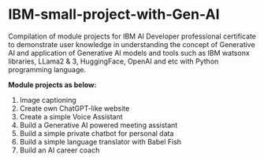# IBM-small-project-with-Gen-AI
Compilation of module projects for IBM AI Developer professional certificate to demonstrate user knowledge in understanding the concept of Generative AI and application of Generative AI models and tools such as IBM watsonx libraries, LLama2 & 3, HuggingFace, OpenAI and etc with Python programming language.

**Module projects as below:**
1. Image captioning
2. Create own ChatGPT-like website
3. Create a simple Voice Assistant
4. Build a Generative AI powered meeting assistant
5. Build a simple private chatbot for personal data
6. Build a simple language translator with Babel Fish
7. Build an AI career coach
